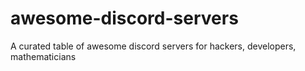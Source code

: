 # awesome-discord-servers
A curated table of awesome discord servers for hackers, developers, mathematicians
